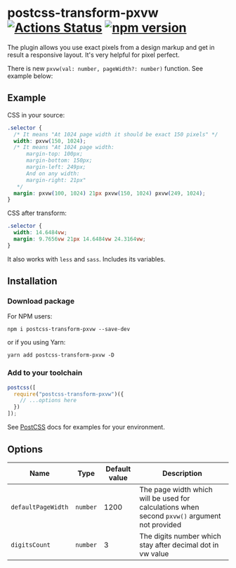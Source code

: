 # postcss-transform-pxvw [![Actions Status](https://github.com/Saionaro/postcss-transform-pxvw/workflows/CI/badge.svg)](https://github.com/Saionaro/postcss-transform-pxvw/actions) [![npm version](https://badge.fury.io/js/postcss-transform-pxvw.svg)](https://badge.fury.io/js/postcss-transform-pxvw)

The plugin allows you use exact pixels from a design markup and get in result a responsive layout. It's very helpful for pixel perfect.

There is new `pxvw(val: number, pageWidth?: number)` function. See example below:

## Example

CSS in your source:

```css
.selector {
  /* It means "At 1024 page width it should be exact 150 pixels" */
  width: pxvw(150, 1024);
  /* It means "At 1024 page width:
      margin-top: 100px;
      margin-bottom: 150px;
      margin-left: 249px;
      And on any width:
      margin-right: 21px"
   */
  margin: pxvw(100, 1024) 21px pxvw(150, 1024) pxvw(249, 1024);
}
```

CSS after transform:

```css
.selector {
  width: 14.6484vw;
  margin: 9.7656vw 21px 14.6484vw 24.3164vw;
}
```

It also works with `less` and `sass`. Includes its variables.

## Installation

### Download package

For NPM users:

`npm i postcss-transform-pxvw --save-dev`

or if you using Yarn:

`yarn add postcss-transform-pxvw -D`

### Add to your toolchain

```js
postcss([
  require("postcss-transform-pxvw")({
    // ...options here
  })
]);
```

See [PostCSS] docs for examples for your environment.

## Options

| Name               | Type     | Default value | Description                                                                                   |
| ------------------ | -------- | ------------- | --------------------------------------------------------------------------------------------- |
| `defaultPageWidth` | `number` | 1200          | The page width which will be used for calculations when second `pxvw()` argument not provided |
| `digitsCount`      | `number` | 3             | The digits number which stay after decimal dot in vw value                                    |

[postcss]: https://github.com/postcss/postcss
